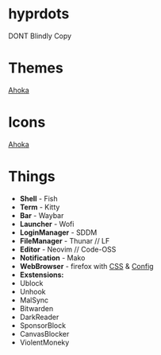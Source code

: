 # hyprdots

DONT Blindly Copy 


# Themes
[Ahoka](https://github.com/ahodesuka/dotfiles/tree/master)

# Icons
[Ahoka](https://github.com/ahodesuka/dotfiles/tree/master)

# Things
- **Shell** - Fish
- **Term** - Kitty
- **Bar** - Waybar
- **Launcher** - Wofi
- **LoginManager** - SDDM
- **FileManager** - Thunar // LF
- **Editor** - Neovim // Code-OSS
- **Notification** - Mako
- **WebBrowser** - firefox with [CSS](https://github.com/p3nguin-kun/penguinFox) & [Config](https://github.com/yokoffing/BetterFox)
- **Exstensions:**
- Ublock
- Unhook
- MalSync
- Bitwarden
- DarkReader
- SponsorBlock
- CanvasBlocker
- ViolentMoneky
